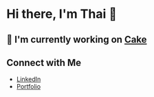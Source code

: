 # Hi there, I'm Thai 👋

## 💼 I'm currently working on [Cake](cake.vn)

## Connect with Me
- [LinkedIn](https://www.linkedin.com/in/hhthai1807)
- [Portfolio](https://www.hhthai.space)
